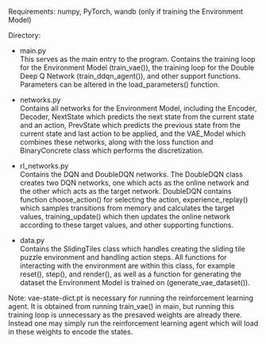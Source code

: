 Requirements: numpy, PyTorch, wandb (only if training the Environment Model)

Directory:

* main.py  
This serves as the main entry to the program. Contains the training loop for the Environment Model (train_vae()), the training loop for the Double Deep Q Network (train_ddqn_agent()), and other support functions. Parameters can be altered in the load_parameters() function.

* networks.py  
Contains all networks for the Environment Model, including the Encoder, Decoder, NextState which predicts the next state from the current state and an action, PrevState which predicts the previous state from the current state and last action to be applied, and the VAE_Model which combines these networks, along with the loss function and BinaryConcrete class which performs the discretization.

* rl_networks.py  
Contains the DQN and DoubleDQN networks. The DoubleDQN class creates two DQN networks, one which acts as the online network and the other which acts as the target network. DoubleDQN contains function choose_action() for selecting the action, experience_replay() which samples transitions from memory and calculates the target values, training_update() which then updates the online network according to these target values, and other supporting functions.

* data.py  
Contains the SlidingTiles class which handles creating the sliding tile puzzle environment and handling action steps. All functions for interacting with the environment are within this class, for example reset(), step(), and render(), as well as a function for generating the dataset the Environment Model is trained on (generate_vae_dataset()).

Note: vae-state-dict.pt is necessary for running the reinforcement learning agent. It is obtained from running train_vae() in main, but running this training loop is unnecessary as the presaved weights are already there. Instead one may simply run the reinforcement learning agent which will load in these weights to encode the states.
